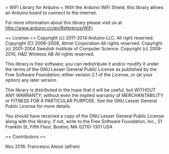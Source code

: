 = WiFi Library for Arduino =
With the Arduino WiFi Shield, this library allows an Arduino board to connect to the internet.

For more information about this library please visit us at
http://www.arduino.cc/en/Reference/WiFi

== License ==
Copyright (c) 2011-2014 Arduino LLC. All right reserved.
Copyright (C) 2006-2008, Atmel Corporation All rights reserved.
Copyright (c) 2001-2004 Swedish Institute of Computer Science.
Copyright (c) 2009-2010, H&D Wireless AB All rights reserved.

This library is free software; you can redistribute it and/or
modify it under the terms of the GNU Lesser General Public
License as published by the Free Software Foundation; either
version 2.1 of the License, or (at your option) any later version.

This library is distributed in the hope that it will be useful,
but WITHOUT ANY WARRANTY; without even the implied warranty of
MERCHANTABILITY or FITNESS FOR A PARTICULAR PURPOSE. See the GNU
Lesser General Public License for more details.

You should have received a copy of the GNU Lesser General Public
License along with this library; if not, write to the Free Software
Foundation, Inc., 51 Franklin St, Fifth Floor, Boston, MA 02110-1301 USA

== Contributors ==

Nov 2016: Francesco Alessi (alfran)
